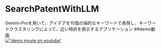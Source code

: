# SearchPatentWithLLM
Gemini-Proを用いて、アイデアを10個の端的なキーワードで表現し、キーワードクラスタリングによって、近い特許を表示するアプリケーション
##demo動画  
[!['demo movie on youtube']('')]('https://youtu.be/P7V5NOE_dGU')
